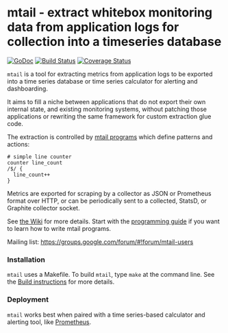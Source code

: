 mtail - extract whitebox monitoring data from application logs for collection into a timeseries database
========================================================================================================

[![GoDoc](https://godoc.org/github.com/google/mtail?status.png)](http://godoc.org/github.com/google/mtail)
[![Build Status](https://travis-ci.org/google/mtail.svg)](https://travis-ci.org/google/mtail)
[![Coverage Status](https://coveralls.io/repos/google/mtail/badge.svg)](https://coveralls.io/r/google/mtail)

`mtail` is a tool for extracting metrics from application logs to be exported
into a time series database or time series calculator for alerting and
dashboarding.

It aims to fill a niche between applications that do not export their own
internal state, and existing monitoring systems, without patching those
applications or rewriting the same framework for custom extraction glue code.

The extraction is controlled
by [mtail programs](https://github.com/google/mtail/wiki/Programming-Guide)
which define patterns and actions:

    # simple line counter
    counter line_count
    /$/ {
      line_count++
    }

Metrics are exported for scraping by a collector as JSON or Prometheus format
over HTTP, or can be periodically sent to a collected, StatsD, or Graphite
collector socket.

See [the Wiki](https://github.com/google/mtail/wiki/Home) for more details.
Start with
the [programming guide](https://github.com/google/mtail/wiki/Programming-Guide)
if you want to learn how to write mtail programs.

Mailing list: https://groups.google.com/forum/#!forum/mtail-users

### Installation

`mtail` uses a Makefile.  To build `mtail`, type `make` at the command line.
See the [Build instructions](https://github.com/google/mtail/wiki/Building) for
more details.

### Deployment

`mtail` works best when paired with a time series-based calculator and alerting
tool, like [Prometheus](http://prometheus.io).
